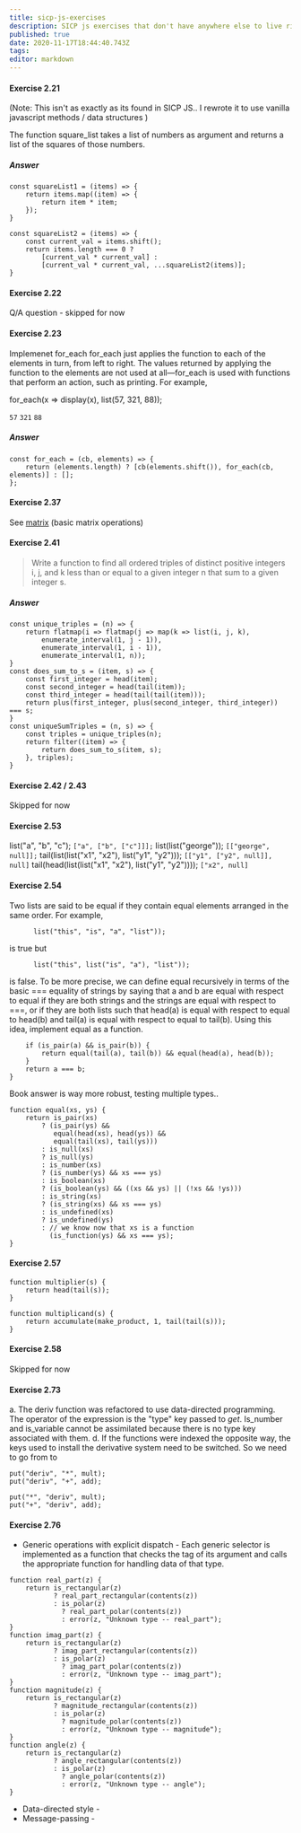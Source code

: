 ```yaml
---
title: sicp-js-exercises
description: SICP js exercises that don't have anywhere else to live right now
published: true
date: 2020-11-17T18:44:40.743Z
tags: 
editor: markdown
---
```


#### Exercise 2.21
(Note: This isn't as exactly as its found in SICP JS.. I rewrote it to use vanilla javascript methods / data structures )

The function square_list takes a list of numbers as argument and returns a list of the squares of those numbers.


##### Answer
```
const squareList1 = (items) => {
    return items.map((item) => {
        return item * item;
    });
}

const squareList2 = (items) => {
    const current_val = items.shift();
    return items.length === 0 ?
        [current_val * current_val] :
        [current_val * current_val, ...squareList2(items)];
}
```
#### Exercise 2.22
Q/A question - skipped for now
#### Exercise 2.23
Implemenet for_each
for_each just applies the function to each of the elements in turn, from left to right. The values returned by applying the function to the elements are not used at all—for_each is used with functions that perform an action, such as printing. For example,

for_each(x => display(x), 
         list(57, 321, 88));
         
`57`
`321`
`88`

##### Answer
```
const for_each = (cb, elements) => {
    return (elements.length) ? [cb(elements.shift()), for_each(cb, elements)] : [];
};
```
#### Exercise 2.37
See [matrix](/mathematics/matrix) (basic matrix operations)

#### Exercise 2.41
> Write a function to find all ordered triples of distinct positive integers i, j, and k less than or equal to a given integer n that sum to a given integer s.

##### Answer
```
const unique_triples = (n) => {
    return flatmap(i => flatmap(j => map(k => list(i, j, k),
        enumerate_interval(1, j - 1)),
        enumerate_interval(1, i - 1)),
        enumerate_interval(1, n));
}
const does_sum_to_s = (item, s) => {
    const first_integer = head(item);
    const second_integer = head(tail(item));
    const third_integer = head(tail(tail(item)));
    return plus(first_integer, plus(second_integer, third_integer)) === s;
}
const uniqueSumTriples = (n, s) => {
    const triples = unique_triples(n);
    return filter((item) => {
        return does_sum_to_s(item, s);
    }, triples);
}
```
#### Exercise 2.42 / 2.43
Skipped for now

#### Exercise 2.53
list("a", "b", "c");
`["a", ["b", ["c"]]];`
list(list("george"));
`[["george", null]];`
tail(list(list("x1", "x2"), list("y1", "y2")));
`[["y1", ["y2", null]], null]`
tail(head(list(list("x1", "x2"), list("y1", "y2"))));
`["x2", null]`


#### Exercise 2.54
Two lists are said to be equal if they contain equal elements arranged in the same order. For example,

```equal(list("this", "is", "a", "list"), 
      list("this", "is", "a", "list"));
```      
is true but 

```equal(list("this", "is", "a", "list"),
      list("this", list("is", "a"), "list"));
```
      
is false. To be more precise, we can define equal recursively in terms of the basic === equality of strings by saying that a and b are equal with respect to equal if they are both strings and the strings are equal with respect to ===, or if they are both lists such that head(a) is equal with respect to equal to head(b) and tail(a) is equal with respect to equal to tail(b). Using this idea, implement equal as a function.

```const equal = (a, b) => {
    if (is_pair(a) && is_pair(b)) {
        return equal(tail(a), tail(b)) && equal(head(a), head(b));
    }
    return a === b;
}
```

Book answer is way more robust, testing multiple types..
```
function equal(xs, ys) {
    return is_pair(xs)
        ? (is_pair(ys) &&
           equal(head(xs), head(ys)) && 
           equal(tail(xs), tail(ys)))
        : is_null(xs)
        ? is_null(ys)
        : is_number(xs)
        ? (is_number(ys) && xs === ys)
        : is_boolean(xs)
        ? (is_boolean(ys) && ((xs && ys) || (!xs && !ys)))
        : is_string(xs)
        ? (is_string(xs) && xs === ys)
        : is_undefined(xs)
        ? is_undefined(ys)
        : // we know now that xs is a function
          (is_function(ys) && xs === ys);
}
```

#### Exercise 2.57

```
function multiplier(s) {
    return head(tail(s));
}

function multiplicand(s) {
    return accumulate(make_product, 1, tail(tail(s)));
}
```
#### Exercise 2.58 
Skipped for now

#### Exercise 2.73
a. The deriv function was refactored to use data-directed programming. The operator of the expression is the "type" key passed to *get*. Is_number and is_variable cannot be assimilated because there is no type key associated with them.
d. If the functions were indexed the opposite way, the keys used to install the derivative system need to be switched. So we need to go from 
to
```
put("deriv", "*", mult);
put("deriv", "+", add);
```
```
put("*", "deriv", mult);
put("+", "deriv", add);
```

#### Exercise 2.76 
* Generic operations with explicit dispatch - Each generic selector is implemented as a function that checks the tag of its argument and calls the appropriate function for handling data of that type. 
```
function real_part(z) {
    return is_rectangular(z)
           ? real_part_rectangular(contents(z))
           : is_polar(z)
             ? real_part_polar(contents(z))
             : error(z, "Unknown type -- real_part");
}
function imag_part(z) {
    return is_rectangular(z)
           ? imag_part_rectangular(contents(z))
           : is_polar(z)
             ? imag_part_polar(contents(z))
             : error(z, "Unknown type -- imag_part");
}
function magnitude(z) {
    return is_rectangular(z)
           ? magnitude_rectangular(contents(z))
           : is_polar(z)
             ? magnitude_polar(contents(z))
             : error(z, "Unknown type -- magnitude");
}
function angle(z) {
    return is_rectangular(z)
           ? angle_rectangular(contents(z))
           : is_polar(z)
             ? angle_polar(contents(z))
             : error(z, "Unknown type -- angle");
}
```
* Data-directed style - 
* Message-passing -